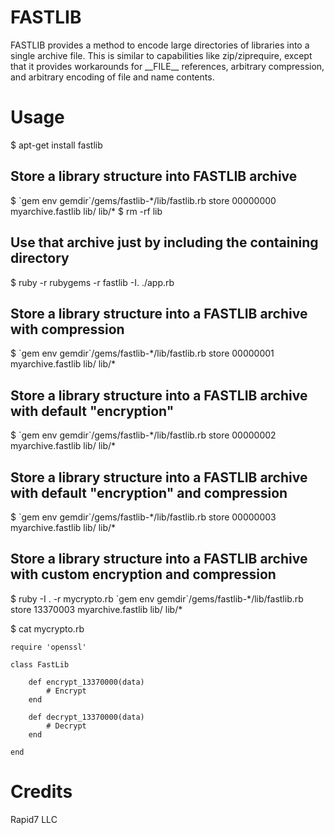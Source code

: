 # FASTLIB

FASTLIB provides a method to encode large directories of libraries into a single archive file.
This is similar to capabilities like zip/ziprequire, except that it provides workarounds for
\_\_FILE\_\_ references, arbitrary compression, and arbitrary encoding of file and name contents.

# Usage

$ apt-get install fastlib

## Store a library structure into FASTLIB archive
$ \`gem env gemdir\`/gems/fastlib-\*/lib/fastlib.rb store 00000000 myarchive.fastlib lib/ lib/\*
$ rm -rf lib

## Use that archive just by including the containing directory
$ ruby -r rubygems -r fastlib -I. ./app.rb

## Store a library structure into a FASTLIB archive with compression
$ \`gem env gemdir\`/gems/fastlib-\*/lib/fastlib.rb store 00000001 myarchive.fastlib lib/ lib/\*

## Store a library structure into a FASTLIB archive with default "encryption"
$ \`gem env gemdir\`/gems/fastlib-\*/lib/fastlib.rb store 00000002 myarchive.fastlib lib/ lib/\*

## Store a library structure into a FASTLIB archive with default "encryption" and compression
$ \`gem env gemdir\`/gems/fastlib-\*/lib/fastlib.rb store 00000003 myarchive.fastlib lib/ lib/\*

## Store a library structure into a FASTLIB archive with custom encryption and compression
$ ruby -I . -r mycrypto.rb \`gem env gemdir\`/gems/fastlib-\*/lib/fastlib.rb store 13370003 myarchive.fastlib lib/ lib/\*

$ cat mycrypto.rb

    require 'openssl'
    
    class FastLib
    
        def encrypt_13370000(data)
	        # Encrypt
        end
    
        def decrypt_13370000(data)
	        # Decrypt
        end
    
    end


# Credits
Rapid7 LLC
